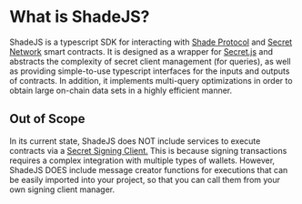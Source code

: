 # What is ShadeJS?

ShadeJS is a typescript SDK for interacting with <a href="https://shadeprotocol.io/" target="_blank">Shade Protocol</a> and <a href="https://scrt.network/" target="_blank">Secret Network</a> smart contracts. It is designed as a wrapper for <a href="https://github.com/scrtlabs/secret.js" target="_blank">Secret.js</a> and abstracts the complexity of secret client management (for queries), as well as providing simple-to-use typescript interfaces for the inputs and outputs of contracts. In addition, it implements multi-query optimizations in order to obtain large on-chain data sets in a highly efficient manner.

## Out of Scope
In its current state, ShadeJS does NOT include services to execute contracts via a <a href="https://secretjs.scrt.network/#integrations" target="_blank">Secret Signing Client.</a> This is because signing transactions requires a complex integration with multiple types of wallets. However, ShadeJS DOES include message creator functions for executions that can be easily imported into your project, so that you can call them from your own signing client manager.